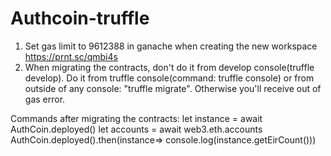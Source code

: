 # Authcoin-truffle
1. Set gas limit to 9612388 in ganache when creating the new workspace
https://prnt.sc/qmbi4s
2. When migrating the contracts, don't do it from develop console(truffle develop). Do it from truffle console(command: truffle console) or from outside of any console:
"truffle migrate".
Otherwise you'll receive out of gas error.

Commands after migrating the contracts:
let instance = await AuthCoin.deployed()
let accounts = await web3.eth.accounts
AuthCoin.deployed().then(instance=> console.log(instance.getEirCount()))
